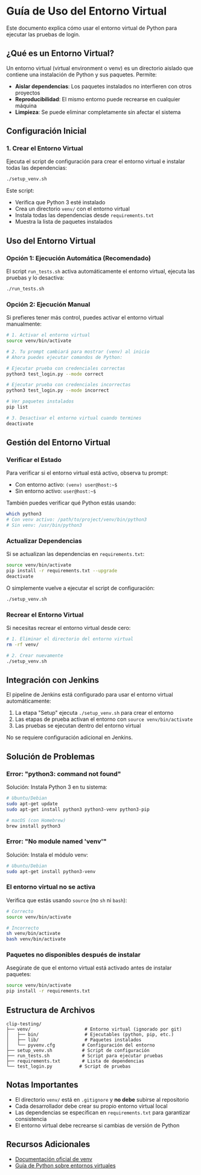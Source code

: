 # Guía de Uso del Entorno Virtual

Este documento explica cómo usar el entorno virtual de Python para ejecutar las pruebas de login.

## ¿Qué es un Entorno Virtual?

Un entorno virtual (virtual environment o venv) es un directorio aislado que contiene una instalación de Python y sus paquetes. Permite:

- **Aislar dependencias**: Los paquetes instalados no interfieren con otros proyectos
- **Reproducibilidad**: El mismo entorno puede recrearse en cualquier máquina
- **Limpieza**: Se puede eliminar completamente sin afectar el sistema

## Configuración Inicial

### 1. Crear el Entorno Virtual

Ejecuta el script de configuración para crear el entorno virtual e instalar todas las dependencias:

```bash
./setup_venv.sh
```

Este script:
- Verifica que Python 3 esté instalado
- Crea un directorio `venv/` con el entorno virtual
- Instala todas las dependencias desde `requirements.txt`
- Muestra la lista de paquetes instalados

## Uso del Entorno Virtual

### Opción 1: Ejecución Automática (Recomendado)

El script `run_tests.sh` activa automáticamente el entorno virtual, ejecuta las pruebas y lo desactiva:

```bash
./run_tests.sh
```

### Opción 2: Ejecución Manual

Si prefieres tener más control, puedes activar el entorno virtual manualmente:

```bash
# 1. Activar el entorno virtual
source venv/bin/activate

# 2. Tu prompt cambiará para mostrar (venv) al inicio
# Ahora puedes ejecutar comandos de Python:

# Ejecutar prueba con credenciales correctas
python3 test_login.py --mode correct

# Ejecutar prueba con credenciales incorrectas
python3 test_login.py --mode incorrect

# Ver paquetes instalados
pip list

# 3. Desactivar el entorno virtual cuando termines
deactivate
```

## Gestión del Entorno Virtual

### Verificar el Estado

Para verificar si el entorno virtual está activo, observa tu prompt:
- Con entorno activo: `(venv) user@host:~$`
- Sin entorno activo: `user@host:~$`

También puedes verificar qué Python estás usando:

```bash
which python3
# Con venv activo: /path/to/project/venv/bin/python3
# Sin venv: /usr/bin/python3
```

### Actualizar Dependencias

Si se actualizan las dependencias en `requirements.txt`:

```bash
source venv/bin/activate
pip install -r requirements.txt --upgrade
deactivate
```

O simplemente vuelve a ejecutar el script de configuración:

```bash
./setup_venv.sh
```

### Recrear el Entorno Virtual

Si necesitas recrear el entorno virtual desde cero:

```bash
# 1. Eliminar el directorio del entorno virtual
rm -rf venv/

# 2. Crear nuevamente
./setup_venv.sh
```

## Integración con Jenkins

El pipeline de Jenkins está configurado para usar el entorno virtual automáticamente:

1. La etapa "Setup" ejecuta `./setup_venv.sh` para crear el entorno
2. Las etapas de prueba activan el entorno con `source venv/bin/activate`
3. Las pruebas se ejecutan dentro del entorno virtual

No se requiere configuración adicional en Jenkins.

## Solución de Problemas

### Error: "python3: command not found"

Solución: Instala Python 3 en tu sistema:

```bash
# Ubuntu/Debian
sudo apt-get update
sudo apt-get install python3 python3-venv python3-pip

# macOS (con Homebrew)
brew install python3
```

### Error: "No module named 'venv'"

Solución: Instala el módulo venv:

```bash
# Ubuntu/Debian
sudo apt-get install python3-venv
```

### El entorno virtual no se activa

Verifica que estás usando `source` (no `sh` ni `bash`):

```bash
# Correcto
source venv/bin/activate

# Incorrecto
sh venv/bin/activate
bash venv/bin/activate
```

### Paquetes no disponibles después de instalar

Asegúrate de que el entorno virtual está activado antes de instalar paquetes:

```bash
source venv/bin/activate
pip install -r requirements.txt
```

## Estructura de Archivos

```
clip-testing/
├── venv/                    # Entorno virtual (ignorado por git)
│   ├── bin/                 # Ejecutables (python, pip, etc.)
│   ├── lib/                 # Paquetes instalados
│   └── pyvenv.cfg          # Configuración del entorno
├── setup_venv.sh           # Script de configuración
├── run_tests.sh            # Script para ejecutar pruebas
├── requirements.txt        # Lista de dependencias
└── test_login.py          # Script de pruebas
```

## Notas Importantes

- El directorio `venv/` está en `.gitignore` y **no debe** subirse al repositorio
- Cada desarrollador debe crear su propio entorno virtual local
- Las dependencias se especifican en `requirements.txt` para garantizar consistencia
- El entorno virtual debe recrearse si cambias de versión de Python

## Recursos Adicionales

- [Documentación oficial de venv](https://docs.python.org/3/library/venv.html)
- [Guía de Python sobre entornos virtuales](https://packaging.python.org/guides/installing-using-pip-and-virtual-environments/)
